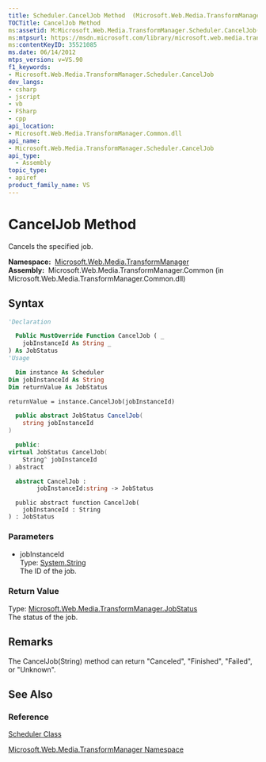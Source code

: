 ```yaml
---
title: Scheduler.CancelJob Method  (Microsoft.Web.Media.TransformManager)
TOCTitle: CancelJob Method
ms:assetid: M:Microsoft.Web.Media.TransformManager.Scheduler.CancelJob(System.String)
ms:mtpsurl: https://msdn.microsoft.com/library/microsoft.web.media.transformmanager.scheduler.canceljob(v=VS.90)
ms:contentKeyID: 35521085
ms.date: 06/14/2012
mtps_version: v=VS.90
f1_keywords:
- Microsoft.Web.Media.TransformManager.Scheduler.CancelJob
dev_langs:
- csharp
- jscript
- vb
- FSharp
- cpp
api_location:
- Microsoft.Web.Media.TransformManager.Common.dll
api_name:
- Microsoft.Web.Media.TransformManager.Scheduler.CancelJob
api_type:
  - Assembly
topic_type:
- apiref
product_family_name: VS
---
```


# CancelJob Method

Cancels the specified job.

**Namespace:**  [Microsoft.Web.Media.TransformManager](microsoft-web-media-transformmanager-namespace.md)  
**Assembly:**  Microsoft.Web.Media.TransformManager.Common (in Microsoft.Web.Media.TransformManager.Common.dll)

## Syntax

```vb
'Declaration

  Public MustOverride Function CancelJob ( _
    jobInstanceId As String _
) As JobStatus
'Usage

  Dim instance As Scheduler
Dim jobInstanceId As String
Dim returnValue As JobStatus

returnValue = instance.CancelJob(jobInstanceId)
```

```csharp
  public abstract JobStatus CancelJob(
    string jobInstanceId
)
```

```cpp
  public:
virtual JobStatus CancelJob(
    String^ jobInstanceId
) abstract
```

``` fsharp
  abstract CancelJob : 
        jobInstanceId:string -> JobStatus 
```

```jscript
  public abstract function CancelJob(
    jobInstanceId : String
) : JobStatus
```

### Parameters

  - jobInstanceId  
    Type: [System.String](https://msdn.microsoft.com/library/s1wwdcbf)  
    The ID of the job.  

### Return Value

Type: [Microsoft.Web.Media.TransformManager.JobStatus](jobstatus-enumeration-microsoft-web-media-transformmanager.md)  
The status of the job.  

## Remarks

The CancelJob(String) method can return "Canceled", "Finished", "Failed", or "Unknown".

## See Also

### Reference

[Scheduler Class](scheduler-class-microsoft-web-media-transformmanager.md)

[Microsoft.Web.Media.TransformManager Namespace](microsoft-web-media-transformmanager-namespace.md)

